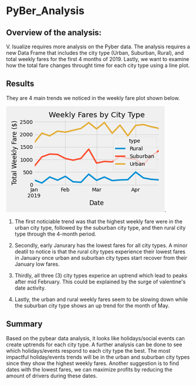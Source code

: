 # PyBer_Analysis
## Overview of the analysis:
V. Isualize requires more analysis on the Pyber data.  The analysis requires a new Data Frame that includes the city type (Urban, Suburban, Rural), and total weekly fares for the first 4 months of 2019. Lastly, we want to examine how the total fare changes throught time for each city type using a line plot.  

## Results
They are 4 main trends we noticed in the weekly fare plot shown below.   
  
  ![weekly_Fares.png](https://github.com/rick2stack/PyBer_Analysis/blob/main/Analysis/weekly_Fares.png).  
    

1. The first noticiable trend was that the highest weekly fare were in the urban city type, followed by the suburban city type, and then rural city type through the 4-month period.

2. Secondly, early Janurary has the lowest fares for all city types. A minor deatil to notice is that the rural city types experience their lowest fares in January once urban and suburban city types start recover from their January low fares. 

3. Thirdly, all three (3) city types experice an uptrend which lead to peaks after mid February. This could be explained by the surge of valentine's date activity. 

4. Lastly, the urban and rural weekly fares seem to be slowing down while the suburban city type shows an up trend for the month of May.  

## Summary 
Based on the pybear data analysis, it looks like holidays/social events can create uptrends for each city type.  A further analysis can be done to see which holidays/events respond to each city type the best.  The most impactful holiday/events trends will be in the urban and suburban city types since they show the highest weekly fares. Another suggestion is to find dates with the lowest fares, we can maximize profits by reducing the amount of drivers during these dates. 

